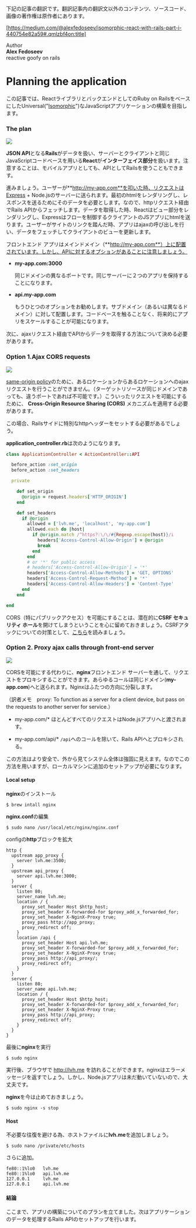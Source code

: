 下記の記事の翻訳です。翻訳記事内の翻訳文以外のコンテンツ、ソースコード、画像の著作権は原作者にあります。

[https://medium.com/@alexfedoseev/isomorphic-react-with-rails-part-i-440754e82a59#.qmlzbf4on:title]

Author<br>
**Alex Fedoseev**<br>
reactive goofy on rails<br>


# Planning the application

この記事では、ReactライブラリとバックエンドとしてのRuby on RailsをベースにしたUniversal("[Isomorphic](http://nerds.airbnb.com/isomorphic-javascript-future-web-apps/)")なJavaScriptアプリケーションの構築を目指します。

### The plan
![](http://i.imgur.com/pfufbcQ.png)

**JSON API**となる**Rails**がデータを扱い、サーバーとクライアントと同じJavaScriptコードベースを用いる**React**が**インターフェイス部分**を扱います。注意することは、モバイルアプリとしても、APIとしてRailsを使うこともできます。

進みましょう。ユーザーが**http://my-app.com**を叩いた時、リクエストはExpress + Node.jsのサーバーに送られます。最初のhtmlをレンダリングし、レスポンスを送るためにそのデータを必要とします。なので、httpリクエスト経由でRails APIからフェッチします。データを取得した時、Reactはビュー部分をレンダリングし、Expressはフローを制御するクライアントのJSアプリにhtmlを送ります。ユーザーがサイトのリンクを踏んだ時、アプリはajaxの呼び出しを行い、データをフェッチしてクライアントのビューを更新します。

フロントエンド アプリはメインドメイン（**http://my-app.com**）上に配置されています。しかし、APIに対するオプションがあることに注意しましょう。

- **my-app.com:3000**

  同じドメインの異なるポートです。同じサーバーに２つのアプリを保持することになります。

- **api.my-app.com**

  もうひとつのオプションをお勧めします。サブドメイン（あるいは異なるドメイン）に対して配置します。コードベースを触ることなく、将来的にアプリをスケールすることが可能になります。

次に、ajaxリクエスト経由でAPIからデータを取得する方法について決める必要があります。

### Option 1.Ajax CORS requests

![](http://i.imgur.com/TqobHTu.png)

[same-origin policy](https://developer.mozilla.org/en-US/docs/Web/Security/Same-origin_policy)のために、あるロケーションからあるロケーションへのajaxリクエストを行うことができません。（ターゲットリソースが同じドメインであっても、違うポートであれば不可能です。）こういったリクエストを可能にするために、 **Cross-Origin Resource Sharing (CORS)** メカニズムを適用する必要があります。

この場合、Railsサイドに特別なhttpヘッダーをセットする必要があるでしょう。

**application_controller.rb**は次のようになります。

```ruby
class ApplicationController < ActionController::API

  before_action :set_origin
  before_action :set_headers

  private

    def set_origin
      @origin = request.headers['HTTP_ORIGIN']
    end

    def set_headers
      if @origin
        allowed = ['lvh.me', 'localhost', 'my-app.com']
        allowed.each do |host|
          if @origin.match /^https?:\/\/#{Regexp.escape(host)}/i
            headers['Access-Control-Allow-Origin'] = @origin
            break
          end
        end
        # or '*' for public access
        # headers['Access-Control-Allow-Origin'] = '*'
        headers['Access-Control-Allow-Methods'] = 'GET, OPTIONS'
        headers['Access-Control-Request-Method'] = '*'
        headers['Access-Control-Allow-Headers'] = 'Content-Type'
      end
    end

end
```

CORS（特にパブリックアクセス）を可能にすることは、潜在的に**CSRF セキュリティ ホール**を開けてしまうということを心に留めておきましょう。CSRFアタックについての対策として、[こちら](https://github.com/pillarjs/understanding-csrf)を読みましょう。

### Option 2. Proxy ajax calls through front-end server

![](http://i.imgur.com/sqx7KKN.png)

CORSを可能にする代わりに、**nginx**フロントエンド サーバーを通して、リクエストをプロキシすることができます。あらゆるコールは同じドメイン(**my-app.com**)へと送られます。Nginxはふたつの方向に分裂します。

（訳者メモ　proxy: To function as a server for a client device, but pass on the requests to another server for service.）

- my-app.com/*
 ほとんどすべてのリクエストはNode.jsアプリへと渡されます。

- my-app.com/api/*
 `/api`へのコールを除いて、Rails APIへとプロキシされる。

この方法はより安全で、外から見てシステム全体は強固に見えます。なのでこの方法を用いますが、ローカルマシンに追加のセットアップが必要になります。

#### Local setup

**nginx**のインストール

```
$ brew intall nginx
```

**nginx.conf**の編集

```
$ sudo nano /usr/local/etc/nginx/nginx.conf
```

configの**http**ブロックを拡大

```
http {
  upstream app_proxy {
    server lvh.me:3500;
  }
  upstream api_proxy {
    server api.lvh.me:3000;
  }
  server {
    listen 80;
    server_name lvh.me;
    location / {
      proxy_set_header Host $http_host;
      proxy_set_header X-forwarded-for $proxy_add_x_forwarded_for;
      proxy_set_header X-NginX-Proxy true;
      proxy_pass http://app_proxy;
      proxy_redirect off;
    }
    location /api {
      proxy_set_header Host api.lvh.me;
      proxy_set_header X-forwarded-for $proxy_add_x_forwarded_for;
      proxy_set_header X-NginX-Proxy true;
      proxy_pass http://api_proxy/;
      proxy_redirect off;
    }
  }
  server {
    listen 80;
    server_name api.lvh.me;
    location / {
      proxy_set_header Host $http_host;
      proxy_set_header X-forwarded-for $proxy_add_x_forwarded_for;
      proxy_set_header X-NginX-Proxy true;
      proxy_pass http://api_proxy;
      proxy_redirect off;
    }
  }
}
```

最後に**nginx**を実行

```
$ sudo nginx
```

実行後、ブラウザで http://lvh.me を訪れることができます。nginxはエラーメッセージを返すでしょう。しかし、Node.jsアプリは未だ動いていないので、大丈夫です。

**nginx**を今は止めておきましょう。
```
$ sudo nginx -s stop
```

#### Host

不必要な往復を避ける為、ホストファイルに**lvh.me**を追加しましょう。
```
$ sudo nano /private/etc/hosts
```

さらに追加。

```
fe80::1%lo0   lvh.me
fe80::1%lo0   api.lvh.me
127.0.0.1     lvh.me
127.0.0.1     api.lvh.me
```

#### 結論

ここまで、アプリの構築についてのプランを立てました。次はアプリケーションのデータを処理するRails APIのセットアップを行います。
